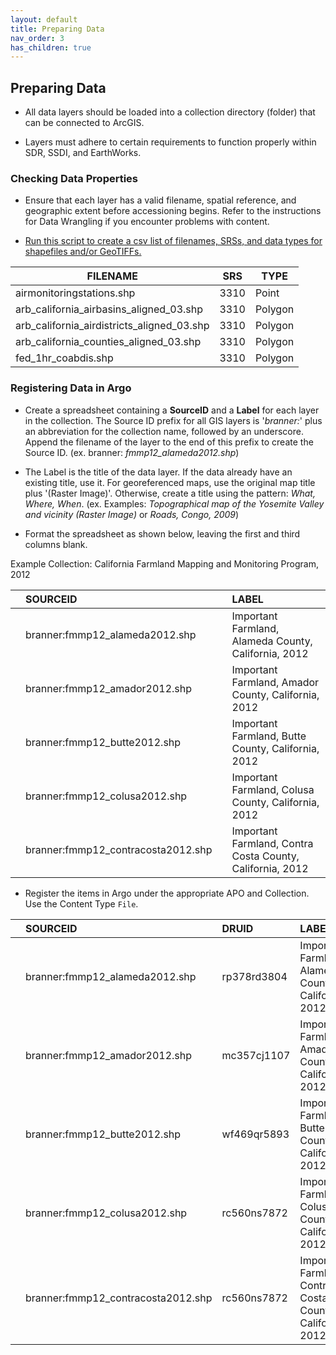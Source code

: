 ```yaml
---
layout: default
title: Preparing Data
nav_order: 3
has_children: true
---
```


## Preparing Data

* All data layers should be loaded into a collection directory (folder) that can be connected to ArcGIS.

* Layers must adhere to certain requirements to function properly within SDR, SSDI, and EarthWorks.

### Checking Data Properties

* Ensure that each layer has a valid filename, spatial reference, and geographic extent before accessioning begins. Refer to the instructions for Data Wrangling if you encounter problems with content.

* [Run this script to create a csv list of filenames, SRSs, and data types for shapefiles and/or GeoTIFFs.](https://raw.githubusercontent.com/kimdurante/metadataWorkflow/master/checkData.py)

| FILENAME       | SRS   | TYPE |
| ------------- |-------------|-----------------|
|airmonitoringstations.shp|3310|Point|
|arb_california_airbasins_aligned_03.shp|3310|Polygon|
|arb_california_airdistricts_aligned_03.shp|3310| Polygon|
|arb_california_counties_aligned_03.shp|3310| Polygon|
|fed_1hr_coabdis.shp|3310| Polygon|


### Registering Data in Argo

* Create a spreadsheet containing a **SourceID** and a **Label** for each layer in the collection. The Source ID prefix for all GIS layers is '*branner:*' plus an abbreviation for the collection name, followed by an underscore. Append the filename of the layer to the end of this prefix to create the Source ID. (ex. branner: _fmmp12_alameda2012.shp_)

* The Label is the title of the data layer. If the data already have an existing title, use it. For georeferenced maps, use the original map title plus '(Raster Image)'. Otherwise, create a title using the pattern: *What, Where, When*. (ex. Examples: _Topographical map of the Yosemite Valley and vicinity (Raster Image)_ or _Roads, Congo, 2009_)

* Format the spreadsheet as shown below, leaving the first and third columns blank.

Example Collection: California Farmland Mapping and Monitoring Program, 2012

||SOURCEID||LABEL|
|:----|:----|:----|:----|
||branner:fmmp12_alameda2012.shp||Important Farmland, Alameda County, California, 2012|
||branner:fmmp12_amador2012.shp||Important Farmland, Amador County, California, 2012|
||branner:fmmp12_butte2012.shp||Important Farmland, Butte County, California, 2012|
||branner:fmmp12_colusa2012.shp||Important Farmland, Colusa County, California, 2012|
||branner:fmmp12_contracosta2012.shp||Important Farmland, Contra Costa County, California, 2012|


* Register the items in Argo under the appropriate APO and Collection. Use the Content Type ```File```.

||SOURCEID|DRUID|LABEL|
|:----|:----|:----|:----|
||branner:fmmp12_alameda2012.shp|rp378rd3804|Important Farmland, Alameda County, California, 2012|
||branner:fmmp12_amador2012.shp|mc357cj1107|Important Farmland, Amador County, California, 2012|
||branner:fmmp12_butte2012.shp|wf469qr5893|Important Farmland, Butte County, California, 2012|
||branner:fmmp12_colusa2012.shp|rc560ns7872|Important Farmland, Colusa County, California, 2012|
||branner:fmmp12_contracosta2012.shp|rc560ns7872|Important Farmland, Contra Costa County, California, 2012|
